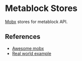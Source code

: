 # Metablock Stores

[Mobx](https://github.com/mobxjs/mobx) stores for metablock API.

## References

- [Awesome mobx](https://github.com/mobxjs/awesome-mobx)
- [Real world example](https://github.com/gothinkster/react-mobx-realworld-example-app)
